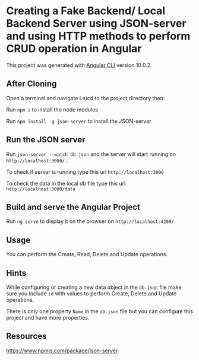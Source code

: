 # Creating a Fake Backend/ Local Backend Server using JSON-server and using HTTP methods to perform CRUD operation in Angular 

This project was generated with [Angular CLI](https://github.com/angular/angular-cli) version 10.0.2.

## After Cloning
Open a terminal and navigate i.e)cd to the project directory then:

Run `npm i` to install the node modules

Run `npm install -g json-server` to install the JSON-server

## Run the JSON server
Run `json-server --watch db.json` and the server will start running on `http://localhost:3000/` .

To check if server is running type this url
`http://localhost:3000`

To check the data in the local db file type this url `http://localhost:3000/data`


## Build and serve the Angular Project
Run `ng serve` to display it on the browser on `http://localhost:4200/`


## Usage
You can perform the Create, Read, Delete and Update operations. 


## Hints
While configuring or creating a new data object in the `db.json` file make sure you include `id` with values to perform Create, Delete and Update operations. 

There is only one property `Name` in the `db.json` file but you can configure this project and have more properties.


## Resources
https://www.npmjs.com/package/json-server


